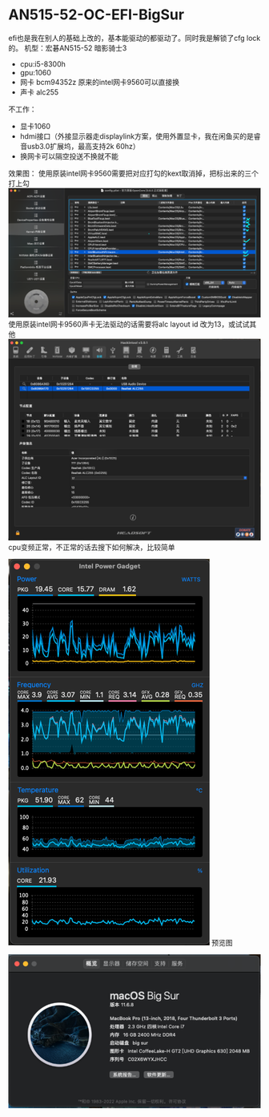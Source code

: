 # AN515-52-OC-EFI-BigSur
efi也是我在别人的基础上改的，基本能驱动的都驱动了。同时我是解锁了cfg lock的。
机型：宏碁AN515-52 暗影骑士3
+ cpu:i5-8300h
+ gpu:1060
+ 网卡 bcm94352z 原来的intel网卡9560可以直接换
+ 声卡 alc255 

不工作：
+ 显卡1060
+ hdmi接口（外接显示器走displaylink方案，使用外置显卡，我在闲鱼买的是睿音usb3.0扩展坞，最高支持2k 60hz）
+ 换网卡可以隔空投送不换就不能


效果图：
使用原装intel网卡9560需要把对应打勾的kext取消掉，把标出来的三个打上勾
![](https://github.com/bigboysuper6/AN515-52-OC-EFI-BigSur/blob/main/image/1.png)
使用原装intel网卡9560声卡无法驱动的话需要将alc layout id 改为13，或试试其他
![](https://github.com/bigboysuper6/AN515-52-OC-EFI-BigSur/blob/main/image/2.png)
cpu变频正常，不正常的话去搜下如何解决，比较简单

![](https://github.com/bigboysuper6/AN515-52-OC-EFI-BigSur/blob/main/image/3.png)
预览图

![](https://github.com/bigboysuper6/AN515-52-OC-EFI-BigSur/blob/main/image/4.png)


